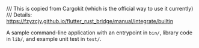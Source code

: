 <!--
SPDX-FileCopyrightText: 2025 Foundation Devices Inc

SPDX-License-Identifier: GPL-3.0-or-later
-->

/// This is copied from Cargokit (which is the official way to use it currently)
/// Details: https://fzyzcjy.github.io/flutter_rust_bridge/manual/integrate/builtin

A sample command-line application with an entrypoint in `bin/`, library code
in `lib/`, and example unit test in `test/`.
